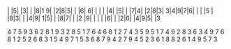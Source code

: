  | |5| |3| | |8|1
9| |2|8|5| | |6| 
6| | | | |4| |5| 
 | |7|4| |2|8|3| 
3|4|9|7|6| | | |5
 | |8|3| | |4|9| 
1|5| | |8|7| | |2
 |9| | | | |6| | 
 |2|6| |4|9|5| |3

4 7 5 9 3 6 2 8 1
9 3 2 8 5 1 7 6 4
6 8 1 2 7 4 3 5 9
5 1 7 4 9 2 8 3 6
3 4 9 7 6 8 1 2 5
2 6 8 3 1 5 4 9 7
1 5 3 6 8 7 9 4 2
7 9 4 5 2 3 6 1 8
8 2 6 1 4 9 5 7 3
